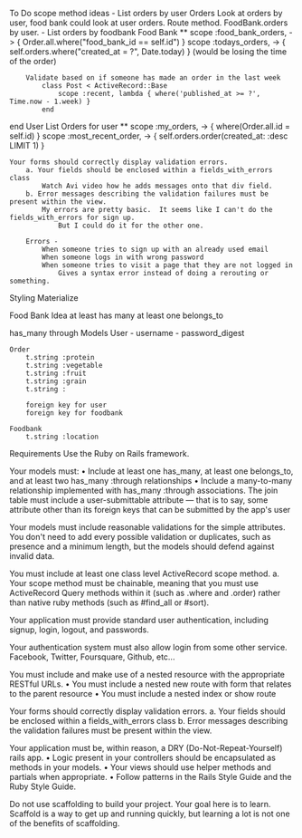 To Do
    scope method ideas
        - List orders by user
        Orders
            Look at orders by user, food bank could look at user orders.  Route method.  FoodBank.orders by user.
        - List orders by foodbank
    Food Bank
        ** scope :food_bank_orders, -> { Order.all.where("food_bank_id == self.id") }
        scope :todays_orders, -> { self.orders.where("created_at = ?", Date.today) } (would  be losing the time of the order)
        
        Validate based on if someone has made an order in the last week
            class Post < ActiveRecord::Base
                scope :recent, lambda { where('published_at >= ?', Time.now - 1.week) }
            end
end
    User
        List Orders for user
        ** scope :my_orders, -> { where(Order.all.id = self.id) }
        scope :most_recent_order, -> { self.orders.order(created_at: :desc LIMIT 1) }


    Your forms should correctly display validation errors.
        a. Your fields should be enclosed within a fields_with_errors class
            Watch Avi video how he adds messages onto that div field.
        b. Error messages describing the validation failures must be present within the view.
            My errors are pretty basic.  It seems like I can't do the fields_with_errors for sign up.
                But I could do it for the other one.

        Errors - 
            When someone tries to sign up with an already used email
            When someone logs in with wrong password
            When someone tries to visit a page that they are not logged in
                Gives a syntax error instead of doing a rerouting or something.

Styling
    Materialize


Food Bank Idea
at least has many
at least one belongs_to

has_many through
Models
    User
        - username
        - password_digest
        
    Order
        t.string :protein
        t.string :vegetable
        t.string :fruit
        t.string :grain
        t.string :

        foreign key for user
        foreign key for foodbank
    
    Foodbank
        t.string :location

Requirements
Use the Ruby on Rails framework.

Your models must:
    • Include at least one has_many, at least one belongs_to, and at least two has_many :through relationships
    • Include a many-to-many relationship implemented with has_many :through associations. The join table must include a user-submittable attribute — that is to say, some attribute other than its foreign keys that can be submitted by the app's user

Your models must include reasonable validations for the simple attributes. You don't need to add every possible validation or duplicates, such as presence and a minimum length, but the models should defend against invalid data.

You must include at least one class level ActiveRecord scope method. a. Your scope method must be chainable, meaning that you must use ActiveRecord Query methods within it (such as .where and .order) rather than native ruby methods (such as #find_all or #sort).

Your application must provide standard user authentication, including signup, login, logout, and passwords.

Your authentication system must also allow login from some other service. Facebook, Twitter, Foursquare, Github, etc...

You must include and make use of a nested resource with the appropriate RESTful URLs.
    • You must include a nested new route with form that relates to the parent resource
    • You must include a nested index or show route

Your forms should correctly display validation errors.
    a. Your fields should be enclosed within a fields_with_errors class
    b. Error messages describing the validation failures must be present within the view.

Your application must be, within reason, a DRY (Do-Not-Repeat-Yourself) rails app.
    • Logic present in your controllers should be encapsulated as methods in your models.
    • Your views should use helper methods and partials when appropriate.
    • Follow patterns in the Rails Style Guide and the Ruby Style Guide.

Do not use scaffolding to build your project. Your goal here is to learn. Scaffold is a way to get up and running quickly, but learning a lot is not one of the benefits of scaffolding.